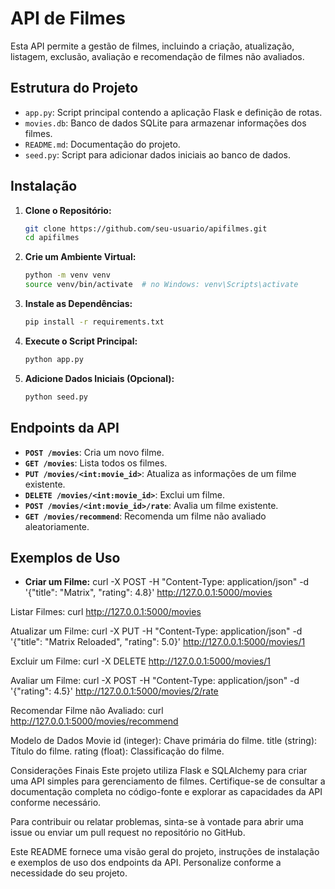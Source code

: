 # API de Filmes

Esta API permite a gestão de filmes, incluindo a criação, atualização, listagem, exclusão, avaliação e recomendação de filmes não avaliados.

## Estrutura do Projeto

- `app.py`: Script principal contendo a aplicação Flask e definição de rotas.
- `movies.db`: Banco de dados SQLite para armazenar informações dos filmes.
- `README.md`: Documentação do projeto.
- `seed.py`: Script para adicionar dados iniciais ao banco de dados.

## Instalação

1. **Clone o Repositório:**
    ```bash
    git clone https://github.com/seu-usuario/apifilmes.git
    cd apifilmes
    ```

2. **Crie um Ambiente Virtual:**
    ```bash
    python -m venv venv
    source venv/bin/activate  # no Windows: venv\Scripts\activate
    ```

3. **Instale as Dependências:**
    ```bash
    pip install -r requirements.txt
    ```

4. **Execute o Script Principal:**
    ```bash
    python app.py
    ```

5. **Adicione Dados Iniciais (Opcional):**
    ```bash
    python seed.py
    ```

## Endpoints da API

- **`POST /movies`**: Cria um novo filme.
- **`GET /movies`**: Lista todos os filmes.
- **`PUT /movies/<int:movie_id>`**: Atualiza as informações de um filme existente.
- **`DELETE /movies/<int:movie_id>`**: Exclui um filme.
- **`POST /movies/<int:movie_id>/rate`**: Avalia um filme existente.
- **`GET /movies/recommend`**: Recomenda um filme não avaliado aleatoriamente.

## Exemplos de Uso

- **Criar um Filme:**
  curl -X POST -H "Content-Type: application/json" -d '{"title": "Matrix", "rating": 4.8}' http://127.0.0.1:5000/movies

Listar Filmes:
curl http://127.0.0.1:5000/movies

Atualizar um Filme:
curl -X PUT -H "Content-Type: application/json" -d '{"title": "Matrix Reloaded", "rating": 5.0}' http://127.0.0.1:5000/movies/1

Excluir um Filme:
curl -X DELETE http://127.0.0.1:5000/movies/1

Avaliar um Filme:
curl -X POST -H "Content-Type: application/json" -d '{"rating": 4.5}' http://127.0.0.1:5000/movies/2/rate

Recomendar Filme não Avaliado:
curl http://127.0.0.1:5000/movies/recommend

Modelo de Dados
Movie
id (integer): Chave primária do filme.
title (string): Título do filme.
rating (float): Classificação do filme.

Considerações Finais
Este projeto utiliza Flask e SQLAlchemy para criar uma API simples para gerenciamento de filmes. Certifique-se de consultar a documentação completa no código-fonte e explorar as capacidades da API conforme necessário.

Para contribuir ou relatar problemas, sinta-se à vontade para abrir uma issue ou enviar um pull request no repositório no GitHub.

Este README fornece uma visão geral do projeto, instruções de instalação e exemplos de uso dos endpoints da API. Personalize conforme a necessidade do seu projeto.





